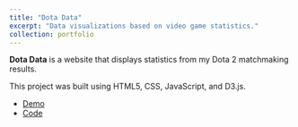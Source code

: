 ```yaml
---
title: "Dota Data"
excerpt: "Data visualizations based on video game statistics."
collection: portfolio
---
```


**Dota Data** is a website that displays statistics from my Dota 2 matchmaking results.

This project was built using HTML5, CSS, JavaScript, and D3.js.

- [Demo](https://davidherszenhaut.github.io/dota-data/)
- [Code](https://github.com/davidherszenhaut/dota-data)
